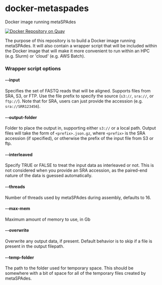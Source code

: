 # docker-metaspades
Docker image running metaSPAdes

[![Docker Repository on Quay](https://quay.io/repository/fhcrc-microbiome/metaspades/status "Docker Repository on Quay")](https://quay.io/repository/fhcrc-microbiome/metaspades)

The purpose of this repository is to build a Docker image running metaSPAdes.
It will also contain a wrapper script that will be included within the Docker image
that will make it more convenient to run within an HPC (e.g. Slurm) or 'cloud'
(e.g. AWS Batch).


### Wrapper script options

#### --input

Specifies the set of FASTQ reads that will be aligned. Supports files from SRA, S3, or FTP. 
Use the file prefix to specify the source (`s3://`, `sra://`, or `ftp://`). Note that for 
SRA, users can just provide the accession (e.g. `sra://SRR123456`).

#### --output-folder

Folder to place the output in, supporting either `s3://` or a local path. 
Output files will take the form of `<prefix>.json.gz`, where `<prefix>` 
is the SRA accession (if specified), or otherwise the prefix of the input file from S3 or ftp. 

#### --interleaved

Specify TRUE or FALSE to treat the input data as interleaved or not. This is not considered when you provide
an SRA accession, as the paired-end nature of the data is guessed automatically.

#### --threads

Number of threads used by metaSPAdes during assembly, defaults to 16.

#### --max-mem

Maximum amount of memory to use, in Gb

#### --overwrite

Overwrite any output data, if present. Default behavior is to skip if a file is present
in the output filepath.

#### --temp-folder

The path to the folder used for temporary space. This should be somewhere with a bit of space
for all of the temporary files created by metaSPAdes.

